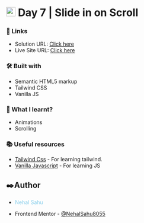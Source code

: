 # <img src="https://www.freepnglogos.com/uploads/javascript-png/javascript-vector-logo-yellow-png-transparent-javascript-vector-12.png" width="25"/> Day 7 | Slide in on Scroll

### 🔗 Links

- Solution URL: [Click here](https://github.com/NehalSahu8055/Day-7-Slide-in-on-Scroll)
- Live Site URL: [Click here](https://slide-in-on-scroll-images-nehal.netlify.app/)

### 🛠️ Built with

- Semantic HTML5 markup
- Tailwind CSS
- Vanilla JS



### 📜 What I learnt?

- Animations
- Scrolling



### 📚 Useful resources

- [Tailwind Css](https://tailwindcss.com/) - For learning tailwind.
- [Vanilla Javascript](https://developer.mozilla.org/en-US/docs/Web/JavaScript) - For learning JS

## ✒️Author

- <p style="color:skyblue">Nehal Sahu</p>
- Frontend Mentor - [@NehalSahu8055](https://www.frontendmentor.io/profile/NehalSahu8055)
